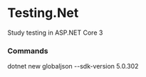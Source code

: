 # Testing.Net
Study testing in ASP.NET Core 3

### Commands
dotnet new globaljson --sdk-version 5.0.302
